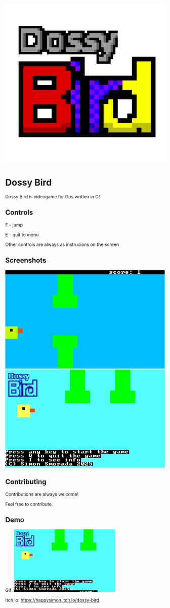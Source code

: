 
![Logo](icon.png)


# Dossy Bird

Dossy Bird is videogame for Dos written in C!


## Controls

F - jump

E - quit to menu

Other controls are always as instrucions on the screen
## Screenshots

![App Screenshot](screenshot.png)
![App Screenshot](screenshot2.png)
## Contributing

Contributions are always welcome!

Feel free to contribute.
## Demo

Gif: 
![Gif](Vid.gif)

Itch.io:
https://happysimon.itch.io/dossy-bird
